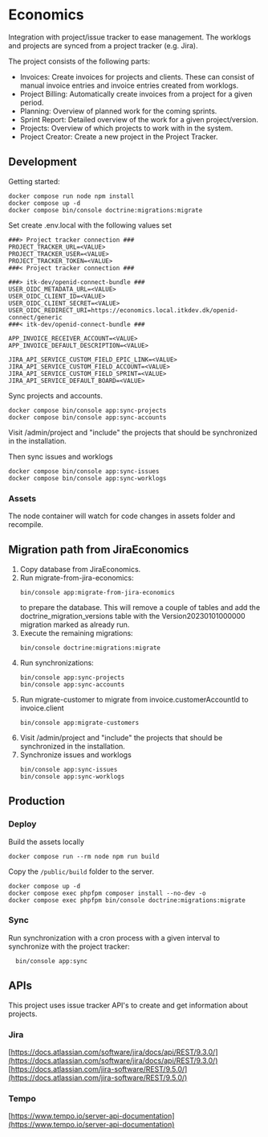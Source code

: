 # Economics

Integration with project/issue tracker to ease management. The worklogs
and projects are synced from a project tracker (e.g. Jira).

The project consists of the following parts:

* Invoices: Create invoices for projects and clients. These can consist of manual
invoice entries and invoice entries created from worklogs.
* Project Billing: Automatically create invoices from a project for a given period.
* Planning: Overview of planned work for the coming sprints.
* Sprint Report: Detailed overview of the work for a given project/version.
* Projects: Overview of which projects to work with in the system.
* Project Creator: Create a new project in the Project Tracker.

## Development

Getting started:
```shell
docker compose run node npm install
docker compose up -d
docker compose bin/console doctrine:migrations:migrate
```

Set create .env.local with the following values set
```shell
###> Project tracker connection ###
PROJECT_TRACKER_URL=<VALUE>
PROJECT_TRACKER_USER=<VALUE>
PROJECT_TRACKER_TOKEN=<VALUE>
###< Project tracker connection ###

###> itk-dev/openid-connect-bundle ###
USER_OIDC_METADATA_URL=<VALUE>
USER_OIDC_CLIENT_ID=<VALUE>
USER_OIDC_CLIENT_SECRET=<VALUE>
USER_OIDC_REDIRECT_URI=https://economics.local.itkdev.dk/openid-connect/generic
###< itk-dev/openid-connect-bundle ###

APP_INVOICE_RECEIVER_ACCOUNT=<VALUE>
APP_INVOICE_DEFAULT_DESCRIPTION=<VALUE>

JIRA_API_SERVICE_CUSTOM_FIELD_EPIC_LINK=<VALUE>
JIRA_API_SERVICE_CUSTOM_FIELD_ACCOUNT=<VALUE>
JIRA_API_SERVICE_CUSTOM_FIELD_SPRINT=<VALUE>
JIRA_API_SERVICE_DEFAULT_BOARD=<VALUE>
```

Sync projects and accounts.

```shell
docker compose bin/console app:sync-projects
docker compose bin/console app:sync-accounts
```

Visit /admin/project and "include" the projects that should be synchronized in the installation.

Then sync issues and worklogs

```shell
docker compose bin/console app:sync-issues
docker compose bin/console app:sync-worklogs
```

### Assets

The node container will watch for code changes in assets folder and recompile.

## Migration path from JiraEconomics

1. Copy database from JiraEconomics.
2. Run migrate-from-jira-economics:
   ```shell
   bin/console app:migrate-from-jira-economics
   ```
   to prepare the database. This will remove a couple of tables and add the doctrine_migration_versions table
   with the Version20230101000000 migration marked as already run.
3. Execute the remaining migrations:
   ```shell
   bin/console doctrine:migrations:migrate
   ```
4. Run synchronizations:
   ```shell
   bin/console app:sync-projects
   bin/console app:sync-accounts
   ```
5. Run migrate-customer to migrate from invoice.customerAccountId to invoice.client
   ```shell
   bin/console app:migrate-customers
   ```
6. Visit /admin/project and "include" the projects that should be synchronized in the installation.
7. Synchronize issues and worklogs
   ```shell
   bin/console app:sync-issues
   bin/console app:sync-worklogs
   ```

## Production

### Deploy

Build the assets locally
```shell
docker compose run --rm node npm run build
```

Copy the `/public/build` folder to the server.

```shell
docker compose up -d
docker compose exec phpfpm composer install --no-dev -o
docker compose exec phpfpm bin/console doctrine:migrations:migrate
```

### Sync

Run synchronization with a cron process with a given interval to synchronize with the project tracker:
 ```shell
   bin/console app:sync
```

## APIs

This project uses issue tracker API's to create and get information about projects.

### Jira

[https://docs.atlassian.com/software/jira/docs/api/REST/9.3.0/](https://docs.atlassian.com/software/jira/docs/api/REST/9.3.0/)
[https://docs.atlassian.com/jira-software/REST/9.5.0/](https://docs.atlassian.com/jira-software/REST/9.5.0/)

### Tempo

[https://www.tempo.io/server-api-documentation](https://www.tempo.io/server-api-documentation)
